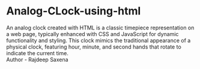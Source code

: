 # Analog-CLock-using-html
An analog clock created with HTML is a classic timepiece representation on a web page, typically enhanced with CSS and JavaScript for dynamic functionality and styling. This clock mimics the traditional appearance of a physical clock, featuring hour, minute, and second hands that rotate to indicate the current time.
<br>
Author - Rajdeep Saxena
